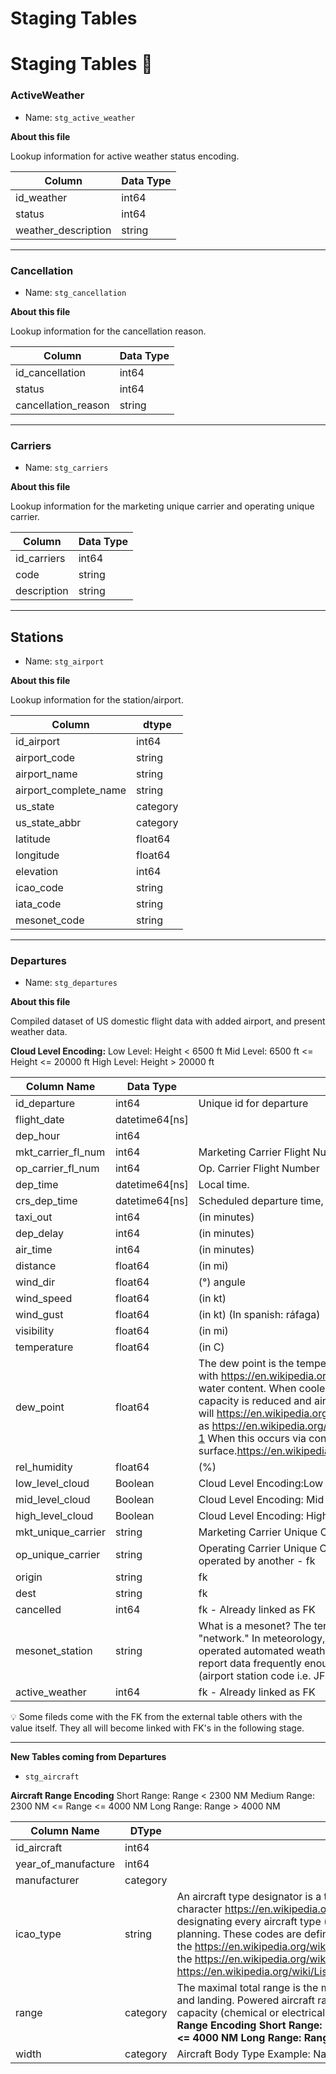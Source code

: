 # Staging Tables

# Staging Tables  🥈

### ActiveWeather

- Name: `stg_active_weather`

**About this file**

Lookup information for active weather status encoding.

| Column | Data Type |
| --- | --- |
| id_weather | int64 |
| status | int64 |
| weather_description | string |

---

### Cancellation

- Name: `stg_cancellation`

**About this file**

Lookup information for the cancellation reason.

| Column | Data Type |
| --- | --- |
| id_cancellation | int64 |
| status | int64 |
| cancellation_reason | string |

---

### Carriers

- Name: `stg_carriers`

**About this file**

Lookup information for the marketing unique carrier and operating unique carrier.

| Column | Data Type |
| --- | --- |
| id_carriers | int64 |
| code | string |
| description | string |

---

## ****************Stations****************

- Name: `stg_airport`

**About this file**

Lookup information for the station/airport.

| Column | dtype |
| --- | --- |
| id_airport | int64 |
| airport_code | string |
| airport_name | string |
| airport_complete_name | string |
| us_state | category |
| us_state_abbr | category |
| latitude | float64 |
| longitude | float64 |
| elevation | int64 |
| icao_code | string |
| iata_code | string |
| mesonet_code | string |

---

### ************************Departures************************

- Name: `stg_departures`

**About this file**

Compiled dataset of US domestic flight data with added airport, and present weather data.

**Cloud Level Encoding:** Low Level: Height < 6500 ft Mid Level: 6500 ft <= Height <= 20000 ft High Level: Height > 20000 ft

| Column Name | Data Type | Description |
| --- | --- | --- |
| id_departure | int64 | Unique id for departure |
| flight_date | datetime64[ns] |  |
| dep_hour | int64 |  |
| mkt_carrier_fl_num | int64 | Marketing Carrier Flight Number |
| op_carrier_fl_num | int64 | Op. Carrier Flight Number |
| dep_time | datetime64[ns] | Local time. |
| crs_dep_time | datetime64[ns] | Scheduled departure time, local time. |
| taxi_out | int64 | (in minutes) |
| dep_delay | int64 | (in minutes) |
| air_time | int64 | (in minutes) |
| distance | float64 | (in mi) |
| wind_dir | float64 | (°) angule  |
| wind_speed | float64 | (in kt) |
| wind_gust | float64 | (in kt) (In spanish: ráfaga) |
| visibility | float64 | (in mi) |
| temperature | float64 | (in C) |
| dew_point | float64 | The dew point is the temperature to which air must be cooled to become saturated with https://en.wikipedia.org/wiki/Water_vapor, assuming constant air pressure and water content. When cooled below the dew point, https://en.wikipedia.org/wiki/Moisture capacity is reduced and airborne water vapor will https://en.wikipedia.org/wiki/Condensation to form liquid water known as https://en.wikipedia.org/wiki/Dew.https://en.wikipedia.org/wiki/Dew_point#cite_note-1 When this occurs via contact with a colder surface, dew will form on that surface.https://en.wikipedia.org/wiki/Dew_point#cite_note-2 (Dew in spanish: rocío) |
| rel_humidity | float64 | (%) |
| low_level_cloud | Boolean | Cloud Level Encoding:Low Level: Height < 6500 ft  |
| mid_level_cloud | Boolean | Cloud Level Encoding: Mid Level: 6500 ft <= Height <= 20000 f |
| high_level_cloud | Boolean | Cloud Level Encoding: High Level: Height > 20000 ft |
| mkt_unique_carrier | string | Marketing Carrier Unique Code - fk |
| op_unique_carrier | string | Operating Carrier Unique Code. Sometimes a flight can be marketed by one carrier and operated by another - fk |
| origin | string | fk |
| dest | string | fk |
| cancelled | int64 | fk - Already linked as FK |
| mesonet_station | string | What is a mesonet? The term "mesonet" is derived from the words "mesoscale" and "network." In meteorology, a mesonet is typically a network of collectively owned and operated automated weather stations that are installed close enough to each other and report data frequently enough-. Source: https://www.campbellsci.com/mesonets fk (airport station code i.e. JFK) |
| active_weather | int64 | fk - Already linked as FK |


<aside>
💡 Some fileds come with the FK from the external table others with the value itself. They all will become linked with FK's in the following stage.

</aside>

---

**New Tables coming from Departures**

- `stg_aircraft`

**Aircraft Range Encoding** Short Range: Range < 2300 NM Medium Range: 2300 NM <= Range <= 4000 NM Long Range: Range > 4000 NM

| Column Name | DType | Description |
| --- | --- | --- |
| id_aircraft | int64 |  |
| year_of_manufacture | int64 |  |
| manufacturer | category |  |
| icao_type | string | An aircraft type designator is a two-, three- or four-character https://en.wikipedia.org/wiki/Alphanumeric https://en.wikipedia.org/wiki/Code designating every aircraft type (and some sub-types) that may appear in flight planning. These codes are defined by both the https://en.wikipedia.org/wiki/International_Civil_Aviation_Organization (ICAO) and the https://en.wikipedia.org/wiki/International_Air_Transport_Association (IATA). Source: https://en.wikipedia.org/wiki/List_of_aircraft_type_designators - Example: A321 |
| range | category | The maximal total range is the maximum distance an aircraft can fly between takeoff and landing. Powered aircraft range is limited by the aviation fuel energy storage capacity (chemical or electrical) considering both weight and volume limits. **Aircraft Range Encoding Short Range: Range < 2300 NM Medium Range: 2300 NM <= Range <= 4000 NM Long Range: Range > 4000 NM** |
| width | category | Aircraft Body Type Example: Narrow-body.  |